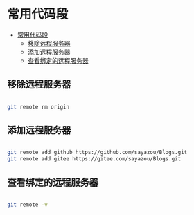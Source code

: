 # 常用代码段

- [常用代码段](#常用代码段)
  - [移除远程服务器](#移除远程服务器)
  - [添加远程服务器](#添加远程服务器)
  - [查看绑定的远程服务器](#查看绑定的远程服务器)


## 移除远程服务器
```bash

git remote rm origin
```



## 添加远程服务器
```bash

git remote add github https://github.com/sayazou/Blogs.git
git remote add gitee https://gitee.com/sayazou/Blogs.git
```


## 查看绑定的远程服务器
```bash

git remote -v
```